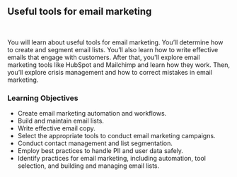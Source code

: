 ## Useful tools for email marketing

<br>

You will learn about useful tools for email marketing. You’ll determine how to create and segment email lists. You’ll also learn how to write effective emails that engage with customers. After that, you'll explore email marketing tools like HubSpot and Mailchimp and learn how they work. Then, you’ll explore crisis management and how to correct mistakes in email marketing.

### Learning Objectives

- Create email marketing automation and workflows.
- Build and maintain email lists.
- Write effective email copy.
- Select the appropriate tools to conduct email marketing campaigns.
- Conduct contact management and list segmentation.
- Employ best practices to handle PII and user data safely.
- Identify practices for email marketing, including automation, tool selection, and building and managing email lists.
